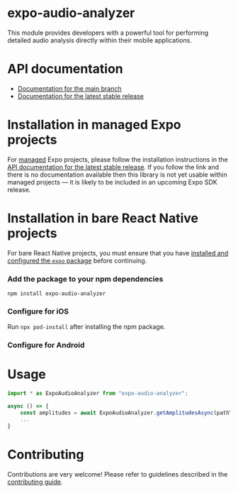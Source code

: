 # expo-audio-analyzer

This module provides developers with a powerful tool for performing detailed audio analysis directly within their mobile applications.

# API documentation

- [Documentation for the main branch](https://github.com/expo/expo/blob/main/docs/pages/versions/unversioned/sdk/audio-analyzer.md)
- [Documentation for the latest stable release](https://docs.expo.dev/versions/latest/sdk/audio-analyzer/)

# Installation in managed Expo projects

For [managed](https://docs.expo.dev/archive/managed-vs-bare/) Expo projects, please follow the installation instructions in the [API documentation for the latest stable release](#api-documentation). If you follow the link and there is no documentation available then this library is not yet usable within managed projects &mdash; it is likely to be included in an upcoming Expo SDK release.

# Installation in bare React Native projects

For bare React Native projects, you must ensure that you have [installed and configured the `expo` package](https://docs.expo.dev/bare/installing-expo-modules/) before continuing.

### Add the package to your npm dependencies

```
npm install expo-audio-analyzer
```

### Configure for iOS

Run `npx pod-install` after installing the npm package.


### Configure for Android


# Usage

```jsx
import * as ExpoAudioAnalyzer from "expo-audio-analyzer";

async () => {
    const amplitudes = await ExpoAudioAnalyzer.getAmplitudesAsync(pathToAudioFile);
    ...
}
```


# Contributing

Contributions are very welcome! Please refer to guidelines described in the [contributing guide]( https://github.com/expo/expo#contributing).
